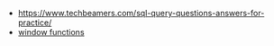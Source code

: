 * https://www.techbeamers.com/sql-query-questions-answers-for-practice/
* [window functions](https://learnsql.com/blog/sql-window-functions-examples/)
